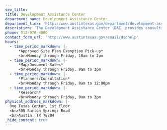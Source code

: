 ```yaml
---
seo_title: 
title: Development Assistance Center
department_name: Development Assistance Center
department_link: 'http://www.austintexas.gov/department/development-assistance-center'
description: 'The Development Assistance Center (DAC) provides consulting services mainly for business and commercial projects. Some residential projects may require a consultation at DAC, but should begin with a walk-in consultation at Residential Plan Review.'
phone: 512-978-4000
contact_form_url: 'http://www.austintexas.gov/email/dsdhelp'
hours:
  - time_period_markdown: |-
      *Approved Site Plan Exemption Pick-up*
      <br>Monday through Friday, 10am to 2pm
  - time_period_markdown: |-
      *Map/Document Sales*
      <br>Monday through Friday, 9am to 3pm
  - time_period_markdown: |-
      *Planners/Consultation*
      <br>Monday through Friday, 9am to 12:00pm
  - time_period_markdown: |-
      *Research*
      <br>Monday through Friday, 9am to 2pm
physical_address_markdown: |-
  One Texas Center, 1st floor
  <br>505 Barton Springs Road​
  <br>Austin, TX 78704
_hide_content: true
---
```


